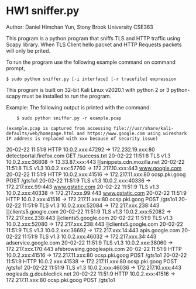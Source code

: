 # HW1 sniffer.py

Author: Daniel Himchan Yun, Stony Brook University CSE363

This program is a python program that sniffs TLS and HTTP traffic using Scapy library.
When TLS Client hello packet and HTTP Requests packets will only be prited.

To run the program use the following example command on command prompt,

    $ sudo python sniffer.py [-i interface] [-r tracefile] expression

This program is built on 32-bit Kali Linux v2020.1 with python 2 or 3
python-scapy must be installed to run the program.

Example:
    The following output is printed with the command:

        $ sudo python sniffer.py -r example.pcap

    (example.pcap is captured from accessing file:///usr/share/kali-defaults/web/homepage.html and https://www.google.com using wireshark
    IP address is replaced with xxx because of security issue)

20-02-22 11:51:9 HTTP 10.0.2.xxx:47292 -> 172.232.19.xxx:80 detectportal.firefox.com GET /success.txt
20-02-22 11:51:8 TLS v1.3 10.0.2.xxx:36808 -> 13.33.87.xxx:443 ▒snippets.cdn.mozilla.net
20-02-22 11:51:8 TLS v1.3 10.0.2.xxx:57760 -> 172.217.10.xxx:443 www.google.com
20-02-22 11:51:9 HTTP 10.0.2.xxx:41516 -> 172.217.11.xxx:80 ocsp.pki.goog POST /gts1o1
20-02-22 11:51:9 TLS v1.3 10.0.2.xxx:40336 -> 172.217.xxx.99:443 www.gstatic.com
20-02-22 11:51:9 TLS v1.3 10.0.2.xxx:40338 -> 172.217.xxx.99:443 www.gstatic.com
20-02-22 11:51:9 HTTP 10.0.2.xxx:41516 -> 172.217.11.xxx:80 ocsp.pki.goog POST /gts1o1
20-02-22 11:51:9 TLS v1.3 10.0.2.xxx:52084 -> 172.217.xxx.238:443 ▒clients5.google.com
20-02-22 11:51:9 TLS v1.3 10.0.2.xxx:52082 -> 172.217.xxx.238:443 ▒clients5.google.com
20-02-22 11:51:9 TLS v1.3 10.0.2.xxx:52080 -> 172.217.xxx.238:443 ▒clients5.google.com
20-02-22 11:51:9 TLS v1.3 10.0.2.xxx:36692 -> 172.217.xxx.14:443 apis.google.com
20-02-22 11:51:9 TLS v1.3 10.0.2.xxx:46032 -> 172.217.xxx.34:443 adservice.google.com
20-02-22 11:51:9 TLS v1.3 10.0.2.xxx:38060 -> 172.217.xxx.170:443  afebrowsing.googleapis.com
20-02-22 11:51:9 HTTP 10.0.2.xxx:41516 -> 172.217.11.xxx:80 ocsp.pki.goog POST /gts1o1
20-02-22 11:51:9 HTTP 10.0.2.xxx:41538 -> 172.217.11.xxx:80 ocsp.pki.goog POST /gts1o1
20-02-22 11:51:9 TLS v1.3 10.0.2.xxx:46036 -> 172.217.10.xxx:443  oogleads.g.doubleclick.net
20-02-22 11:51:9 HTTP 10.0.2.xxx:41516 -> 172.217.11.xxx:80 ocsp.pki.goog POST /gts1o1
